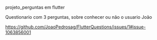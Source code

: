projeto_perguntas em flutter


Questionario com 3 perguntas, sobre conhecer ou não o usuario João

https://github.com/JoaoPedrosag/FlutterQuestions/issues/1#issue-1063856001
